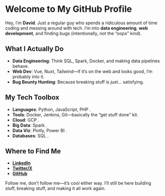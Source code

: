 # Welcome to My GitHub Profile  

Hey, I’m **David**. Just a regular guy who spends a ridiculous amount of time coding and messing around with tech. I’m into **data engineering**, **web development**, and finding bugs (intentionally, not the “oops” kind).  

## What I Actually Do  

- **Data Engineering**: Think SQL, Spark, Docker, and making data pipelines behave.  
- **Web Dev**: Vue, Nuxt, Tailwind—if it’s on the web and looks good, I’m probably into it.  
- **Bug Bounty Hunting**: Because breaking stuff is just… satisfying.  

## My Tech Toolbox  

- **Languages**: Python, JavaScript, PHP .  
- **Tools**: Docker, Jenkins, Git—basically the “get stuff done” kit.  
- **Cloud**: GCP .  
- **Big Data**: Spark.  
- **Data Viz**: Plotly, Power BI .  
- **Databases**: SQL .  

## Where to Find Me  

- **[LinkedIn](https://www.linkedin.com/in/mwangi-david-6b279a2b4/)**  
- **[Twitter/X](https://x.com/DavidMwang976)**  
- **[GitHub](https://github.com/Dave-019)**  

Follow me, don’t follow me—it’s cool either way. I’ll still be here building stuff, breaking stuff, and making it all work again.  

